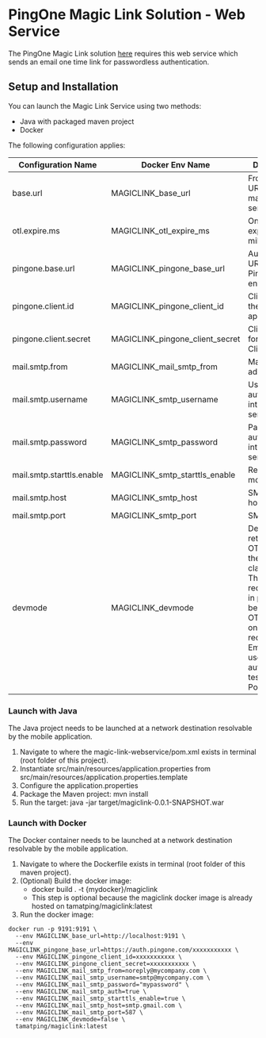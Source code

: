 # PingOne Magic Link Solution - Web Service

The PingOne Magic Link solution [here](../../../) requires this web service which sends an email one time link for passwordless authentication.

## Setup and Installation

You can launch the Magic Link Service using two methods:
- Java with packaged maven project
- Docker

The following configuration applies:

Configuration Name | Docker Env Name | Description | Example
--- | --- | --- | ---
base.url | MAGICLINK_base_url | Frontend Base URL of the magic link service | https://magiclink.pingapac.com
otl.expire.ms | MAGICLINK_otl_expire_ms | One time link expiry in milliseconds | 30000
pingone.base.url | MAGICLINK_pingone_base_url | Auth Base URL of the PingOne environment | https://auth.pingone.com/{environmentId}
pingone.client.id | MAGICLINK_pingone_client_id | Client ID for the mobile application. | {clientId}
pingone.client.secret | MAGICLINK_pingone_client_secret | Client Secret for the OIDC Client. | {clientSecret}
mail.smtp.from | MAGICLINK_mail_smtp_from | Mail from address | noreply@mycompany.com
mail.smtp.username | MAGICLINK_smtp_username | Username to authenticate into the SMTP server | smtpuser@mycompany.com
mail.smtp.password | MAGICLINK_smtp_password | Password to authenticate into the SMTP server | ******
mail.smtp.starttls.enable | MAGICLINK_smtp_starttls_enable | Require TLS mode | true/false
mail.smtp.host | MAGICLINK_smtp_host | SMTP hostname | smtp.gmail.com
mail.smtp.port | MAGICLINK_smtp_port | SMTP port | 587
devmode | MAGICLINK_devmode | Dev mode returns the OTL during the OIDC claim dropoff. This isn't recommended in production because the OTL should only be received via Email. It is useful for automated testing e.g. via Postman | true/false


### Launch with Java

The Java project needs to be launched at a network destination resolvable by the mobile application.

1. Navigate to where the magic-link-webservice/pom.xml exists in terminal (root folder of this project).
2. Instantiate src/main/resources/application.properties from src/main/resources/application.properties.template
3. Configure the application.properties
4. Package the Maven project: mvn install
5. Run the target: java -jar target/magiclink-0.0.1-SNAPSHOT.war

### Launch with Docker

The Docker container needs to be launched at a network destination resolvable by the mobile application.

1. Navigate to where the Dockerfile exists in terminal (root folder of this maven project).
2. (Optional) Build the docker image:
   - docker build . -t {mydocker}/magiclink
   - This step is optional because the magiclink docker image is already hosted on tamatping/magiclink:latest
3. Run the docker image:
```
docker run -p 9191:9191 \
  --env MAGICLINK_base_url=http://localhost:9191 \
  --env MAGICLINK_pingone_base_url=https://auth.pingone.com/xxxxxxxxxxx \
  --env MAGICLINK_pingone_client_id=xxxxxxxxxxx \
  --env MAGICLINK_pingone_client_secret=xxxxxxxxxxx \
  --env MAGICLINK_mail_smtp_from=noreply@mycompany.com \
  --env MAGICLINK_mail_smtp_username=smtp@mycompany.com \
  --env MAGICLINK_mail_smtp_password="mypassword" \
  --env MAGICLINK_mail_smtp_auth=true \
  --env MAGICLINK_mail_smtp_starttls_enable=true \
  --env MAGICLINK_mail_smtp_host=smtp.gmail.com \
  --env MAGICLINK_mail_smtp_port=587 \
  --env MAGICLINK_devmode=false \
  tamatping/magiclink:latest
```
